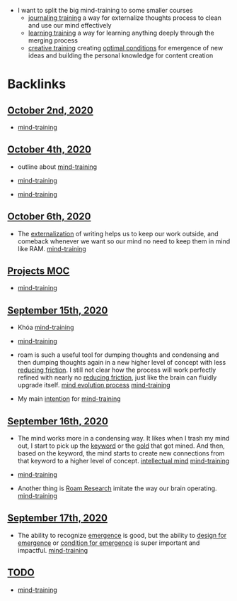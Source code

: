 - I want to split the big mind-training to some smaller courses
    - [journaling training](<journaling training.md>) a way for externalize thoughts process to clean and use our mind effectively
    - [learning training](<learning training.md>) a way for learning anything deeply through the merging process
    - [creative training](<creative training.md>) creating [optimal conditions](<optimal conditions.md>) for emergence of new ideas and building the personal knowledge for content creation

# Backlinks
## [October 2nd, 2020](<October 2nd, 2020.md>)
- [mind-training](<mind-training.md>)

## [October 4th, 2020](<October 4th, 2020.md>)
- outline about [mind-training](<mind-training.md>)

- [mind-training](<mind-training.md>)

-  [mind-training](<mind-training.md>)

## [October 6th, 2020](<October 6th, 2020.md>)
- The [externalization](<externalization.md>) of writing helps us to keep our work outside, and comeback whenever we want so our mind no need to keep them in mind like RAM. [mind-training](<mind-training.md>)

## [Projects MOC](<Projects MOC.md>)
- [mind-training](<mind-training.md>)

## [September 15th, 2020](<September 15th, 2020.md>)
- Khóa [mind-training](<mind-training.md>)

- [mind-training](<mind-training.md>)

- roam is such a useful tool for dumping thoughts and condensing and then dumping thoughts again in a new higher level of concept with less [reducing friction](<reducing friction.md>). I still not clear how the process will work perfectly refined with nearly no [reducing friction](<reducing friction.md>), just like the brain can fluidly upgrade itself. [mind evolution process](<mind evolution process.md>) [mind-training](<mind-training.md>)

- My main [intention](<intention.md>) for [mind-training](<mind-training.md>)

## [September 16th, 2020](<September 16th, 2020.md>)
- The mind works more in a condensing way. It likes when I trash my mind out, I start to pick up the [keyword](<keyword.md>) or the [gold](<gold.md>) that got mined. And then, based on the keyword, the mind starts to create new connections from that keyword to a higher level of concept. [intellectual mind](<intellectual mind.md>) [mind-training](<mind-training.md>)

- [mind-training](<mind-training.md>)

- Another thing is [Roam Research](<Roam Research.md>) imitate the way our brain operating. [mind-training](<mind-training.md>)

## [September 17th, 2020](<September 17th, 2020.md>)
- The ability to recognize [emergence](<emergence.md>) is good, but the ability to [design for emergence](<design for emergence.md>) or [condition for emergence](<condition for emergence.md>) is super important and impactful. [mind-training](<mind-training.md>)

## [TODO](<TODO.md>)
- [mind-training](<mind-training.md>)


